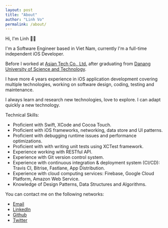 ```yaml
---
layout: post
title: "About"
author: "Linh Vo"
permalink: /about/
---
```


Hi, I'm Linh 👋🏾

I'm a Software Engineer based in Viet Nam, currently I'm a full-time independent iOS Developer.

Before I worked at [Asian Tech Co., Ltd.](https://asiantech.vn/) after graduating from [Danang University of Science and Technology](https://vi.wikipedia.org/wiki/Trường_Đại_học_Bách_khoa,_Đại_học_Đà_Nẵng).

I have more 4 years experience in iOS application development covering multiple technologies, working on software design, coding, testing and maintenance.

I always learn and research new technologies, love to explore. I can adapt quickly a new technology.

Technical Skills:

- Proficient with Swift, XCode and Cocoa Touch.
- Proficient with iOS frameworks, networking, data store and UI patterns.
- Proficient with debugging runtime issues and performance optimizations.
- Proficient with with writing unit tests using XCTest framework.
- Experience working with RESTful API.
- Experience with Git version control system.
- Experience with continuous integration & deployment system (CI/CD): Travis CI, Bitrise, Fastlane, App Distribution.
- Experience with cloud computing services: Firebase, Google Cloud Platform, Amazon Web Service.
- Knowledge of Design Patterns, Data Structures and Algorithms.

You can contact me on the following networks:

- [Email](mailto:duylinh158@gmail.com)
- [LinkedIn](https://linkedin.com/in/duylinh158)
- [Github](https://github.com/dlsolution)
- [Twitter](https://twitter.com/duylinh158)
